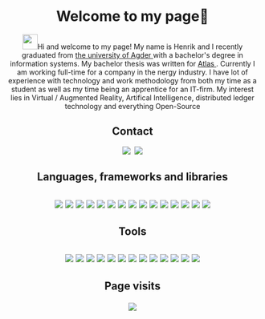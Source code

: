 <div align="center"><h1>Welcome to my page🗿</h1>
<img src="https://raw.githubusercontent.com/iampavangandhi/iampavangandhi/master/gifs/Hi.gif" width="30px">Hi and welcome to my page! My name is Henrik and I recently graduated from <a href="https://www.uia.no/en">the university of Agder </a> with a bachelor's degree in information systems. My bachelor thesis was written for <a href="https://atlas.co/"> Atlas </a>. Currently I am working full-time for a company in the nergy industry. I have lot of experience with technology and work methodology from both my time as a student as well as my time being an apprentice for an IT-firm. My interest lies in Virtual / Augmented Reality, Artifical Intelligence, distributed ledger technology and everything Open-Source
	
<h2>Contact</h2>
	<a href="https://www.linkedin.com/in/lars-henrik-raakil/"><img src="https://img.shields.io/badge/linkedin-%230077B5.svg?&style=for-the-badge&logo=linkedin&logoColor=white"></a>&nbsp;
	<a href="mailto:henrik.raakil@outlook.com"><img src="https://img.shields.io/badge/-Mail-003E54?style=for-the-badge&logo=gmail&logoColor=white"></a>
	
<h2>Languages, frameworks and libraries<h2/>
	<a href= https://www.python.org/> <img src="https://img.shields.io/badge/Python-FFD43B?style=for-the-badge&logo=python&logoColor=blue"></a>
	<a href="https://learn.microsoft.com/en-us/dotnet/csharp/tour-of-csharp/"><img src="https://img.shields.io/badge/C%23-7D4698?style=for-the-badge&logo=c-sharp&logoColor=white"></a>
	<a href="https://www.java.com/en/"><img src="https://img.shields.io/badge/-Java-F05032?&style=for-the-badge&logo=oracle&logoColor=white"></a>
	<a href="https://go.dev/doc/"><img src="https://img.shields.io/badge/Go-00ADD8?style=for-the-badge&logo=go&logoColor=white"></a>
	<a href="https://developer.mozilla.org/en-US/docs/Web/HTML"><img src="https://img.shields.io/badge/html5%20-%23e34f26.svg?&style=for-the-badge&logo=html5&logoColor=white"></a>
  	<a href="https://developer.mozilla.org/en-US/docs/Web/CSS"><img src="https://img.shields.io/badge/CSS3-1572B6?&style=for-the-badge&logo=css3&logoColor=white"></a>
  	<a href="https://developer.mozilla.org/en-US/docs/Web/JavaScript"><img src="https://img.shields.io/badge/JavaScript-F7DF1E?style=for-the-badge&logo=javascript&logoColor=black"></a>
  	<a href="https://www.json.org/json-en.html"><img src="https://img.shields.io/badge/json-5E5C5C?style=for-the-badge&logo=json&logoColor=white"></a>
	<a href="https://docs.microsoft.com/en-us/dotnet/"><img src="https://img.shields.io/badge/.NET-512BD4?style=for-the-badge&logo=dotnet&logoColor=white"></a>
	<a href="https://angular.io/docs"><img src="https://img.shields.io/badge/Angular-DD0031?style=for-the-badge&logo=angular&logoColor=white"></a>
	<a href="https://junit.org/junit5/docs/current/user-guide/"><img src="https://img.shields.io/badge/Junit5-25A162?style=for-the-badge&logo=junit5&logoColor=white"></a>
	<a href="https://getbootstrap.com/docs/4.1/getting-started/introduction/"><img src="https://img.shields.io/badge/Bootstrap-563D7C?style=for-the-badge&logo=bootstrap&logoColor=white"></a>
	<a href="https://docs.docker.com/"><img src="https://img.shields.io/badge/Docker-2CA5E0?style=for-the-badge&logo=docker&logoColor=white"></a>
	<a href="https://reactjs.org/"><img src="https://img.shields.io/badge/React-20232A?style=for-the-badge&logo=react&logoColor=61DAFB"></a>
	<a href="https://dotnet.microsoft.com/en-us/apps/aspnet/web-apps/blazor"><img src="https://img.shields.io/badge/Blazor-39477F?style=for-the-badge&logo=Blazor&logoColor=white"></a>
	
	
<h2>Tools<h2/>
	<a href="https://qgis.org/en/site/"><img src="https://img.shields.io/badge/qgis-3.34_prizren-93b023?&style=for-the-badge&logo=qgis&logoColor=white"></a>
	<a href="https://code.visualstudio.com/docs"><img src="https://img.shields.io/badge/VSCode-0078D4?style=for-the-badge&logo=visual%20studio%20code&logoColor=white"></a>
	<a href="https://docs.microsoft.com/en-us/visualstudio/windows/?view=vs-2022"><img src="https://img.shields.io/badge/Visual_Studio-5C2D91?style=for-the-badge&logo=visual%20studio&logoColor=white"></a>
	<a href="https://www.anaconda.com/"><img src="https://img.shields.io/badge/conda-342B029.svg?&style=for-the-badge&logo=anaconda&logoColor=white"></a>
	<a href="https://www.jetbrains.com/help/idea/getting-started.html"><img src="https://img.shields.io/badge/IntelliJ_IDEA-000000.svg?style=for-the-badge&logo=intellij-idea&logoColor=white"></a>
	<a href="https://www.vim.org/docs.php"><img src="https://img.shields.io/badge/VIM-%2311AB00.svg?&style=for-the-badge&logo=vim&logoColor=white"></a>
	<a href="https://www.wireshark.org/docs/"><img src="https://img.shields.io/badge/-Wireshark-1679A7?&style=for-the-badge&logo=wireshark&logoColor=white"></a>
	<a href="https://www.figma.com/"><img src="https://img.shields.io/badge/-Figma-DD0B78?&style=for-the-badge&logo=figma&logoColor=white"></a>
	<a href="https://git-scm.com/"><img src="https://img.shields.io/badge/-Git-F05033?&style=for-the-badge&logo=git&logoColor=white"></a>
	<a href="https://mariadb.com/kb/en/documentation/"><img src="https://img.shields.io/badge/MariaDB-003545?style=for-the-badge&logo=mariadb&logoColor=white"></a>
	<a href="https://www.sublimetext.com/docs/"><img src="https://img.shields.io/badge/sublime_text-%23575757.svg?&style=for-the-badge&logo=sublime-text&logoColor=important"></a>
	<a href="https://docs.microsoft.com/en-us/powershell/"><img src="https://img.shields.io/badge/powershell-0e606b?style=for-the-badge&logo=powershell&logoColor=white"></a>
	<a href="swagger.io"><img src="https://img.shields.io/badge/Swagger-85EA2D?style=for-the-badge&logo=swagger&logoColor=white"></a>

<h2>Page visits<div align="center">
	<p></p>
 <img src="https://profile-counter.glitch.me/HenrikRaakil/count.svg?"  />
</div></h2>
	
<!-- You found the secret message! Have a cookie🍪 -->
